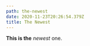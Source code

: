 ```yaml
---
path: the-newest
date: 2020-11-23T20:26:54.379Z
title: The Newest
---
```

**This is the** _newest_ one.